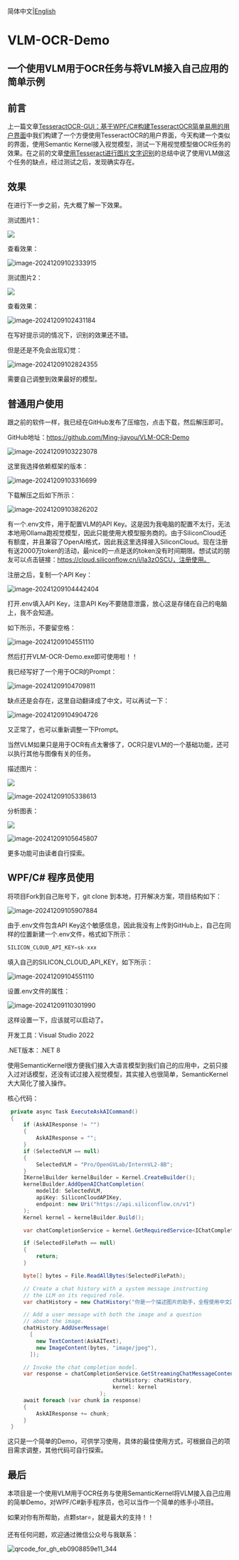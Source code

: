 简体中文|[English](./README.md) 

# VLM-OCR-Demo

## 一个使用VLM用于OCR任务与将VLM接入自己应用的简单示例

## 前言

上一篇文章[TesseractOCR-GUI：基于WPF/C#构建TesseractOCR简单易用的用户界面](https://mp.weixin.qq.com/s/t_C360h6AP9P4GfssZnkbA)中我们构建了一个方便使用TesseractOCR的用户界面，今天构建一个类似的界面，使用Semantic Kernel接入视觉模型，测试一下用视觉模型做OCR任务的效果。在之前的文章[使用Tesseract进行图片文字识别](https://mp.weixin.qq.com/s/C2o0-RtubtQb4pzys2wx6w)的总结中说了使用VLM做这个任务的缺点，经过测试之后，发现确实存在。

## 效果

在进行下一步之前，先大概了解一下效果。

测试图片1：

![](https://mingupupup.oss-cn-wuhan-lr.aliyuncs.com/imgs/SemanticKernel-Test1.png)

查看效果：

![image-20241209102333915](https://mingupupup.oss-cn-wuhan-lr.aliyuncs.com/imgs/image-20241209102333915.png)

测试图片2：

![](https://mingupupup.oss-cn-wuhan-lr.aliyuncs.com/imgs/SemanticKernel-Test2.png)

查看效果：

![image-20241209102431184](https://mingupupup.oss-cn-wuhan-lr.aliyuncs.com/imgs/image-20241209102431184.png)

在写好提示词的情况下，识别的效果还不错。

但是还是不免会出现幻觉：

![image-20241209102824355](https://mingupupup.oss-cn-wuhan-lr.aliyuncs.com/imgs/image-20241209102824355.png)

需要自己调整到效果最好的模型。

## 普通用户使用

跟之前的软件一样，我已经在GitHub发布了压缩包，点击下载，然后解压即可。

GitHub地址：https://github.com/Ming-jiayou/VLM-OCR-Demo

![image-20241209103223078](https://mingupupup.oss-cn-wuhan-lr.aliyuncs.com/imgs/image-20241209103223078.png)

这里我选择依赖框架的版本：

![image-20241209103316699](https://mingupupup.oss-cn-wuhan-lr.aliyuncs.com/imgs/image-20241209103316699.png)

下载解压之后如下所示：

![image-20241209103826202](https://mingupupup.oss-cn-wuhan-lr.aliyuncs.com/imgs/image-20241209103826202.png)

有一个.env文件，用于配置VLM的API Key。这是因为我电脑的配置不太行，无法本地用Ollama跑视觉模型，因此只能使用大模型服务商的。由于SiliconCloud还有额度，并且兼容了OpenAI格式，因此我这里选择接入SiliconCloud。现在注册有送2000万token的活动，最nice的一点是送的token没有时间期限。想试试的朋友可以点击链接：https://cloud.siliconflow.cn/i/Ia3zOSCU，注册使用。

注册之后，复制一个API Key：

![image-20241209104442404](https://mingupupup.oss-cn-wuhan-lr.aliyuncs.com/imgs/image-20241209104442404.png)

打开.env填入API Key，注意API Key不要随意泄露，放心这是存储在自己的电脑上，我不会知道。

如下所示，不要留空格：

![image-20241209104551110](https://mingupupup.oss-cn-wuhan-lr.aliyuncs.com/imgs/image-20241209104551110.png)

然后打开VLM-OCR-Demo.exe即可使用啦！！

我已经写好了一个用于OCR的Prompt：

![image-20241209104709811](https://mingupupup.oss-cn-wuhan-lr.aliyuncs.com/imgs/image-20241209104709811.png)

缺点还是会存在，这里自动翻译成了中文，可以再试一下：

![image-20241209104904726](https://mingupupup.oss-cn-wuhan-lr.aliyuncs.com/imgs/image-20241209104904726.png)

又正常了，也可以重新调整一下Prompt。

当然VLM如果只是用于OCR有点太奢侈了，OCR只是VLM的一个基础功能，还可以执行其他与图像有关的任务。

描述图片：

![](https://mingupupup.oss-cn-wuhan-lr.aliyuncs.com/imgs/Prism.jpg)

![image-20241209105338613](https://mingupupup.oss-cn-wuhan-lr.aliyuncs.com/imgs/image-20241209105338613.png)

分析图表：

![](https://mingupupup.oss-cn-wuhan-lr.aliyuncs.com/imgs/R.png)

![image-20241209105645807](https://mingupupup.oss-cn-wuhan-lr.aliyuncs.com/imgs/image-20241209105645807.png)

更多功能可由读者自行探索。

## WPF/C# 程序员使用

将项目Fork到自己账号下，git clone 到本地，打开解决方案，项目结构如下：

![image-20241209105907884](https://mingupupup.oss-cn-wuhan-lr.aliyuncs.com/imgs/image-20241209105907884.png)

由于.env文件包含API Key这个敏感信息，因此我没有上传到GitHub上，自己在同样的位置新建一个.env文件，格式如下所示：

```csharp
SILICON_CLOUD_API_KEY=sk-xxx
```

填入自己的SILICON_CLOUD_API_KEY，如下所示：

![image-20241209104551110](https://mingupupup.oss-cn-wuhan-lr.aliyuncs.com/imgs/image-20241209104551110.png)

设置.env文件的属性：

![image-20241209110301990](https://mingupupup.oss-cn-wuhan-lr.aliyuncs.com/imgs/image-20241209110301990.png)

这样设置一下，应该就可以启动了。

开发工具：Visual Studio 2022

.NET版本：.NET 8

使用SemanticKernel很方便我们接入大语言模型到我们自己的应用中，之前只接入过对话模型，还没有试过接入视觉模型，其实接入也很简单，SemanticKernel大大简化了接入操作。

核心代码：

```csharp
 private async Task ExecuteAskAICommand()
 {
     if (AskAIResponse != "")
     {
         AskAIResponse = "";
     }
     if (SelectedVLM == null)
     {
         SelectedVLM = "Pro/OpenGVLab/InternVL2-8B";
     }
     IKernelBuilder kernelBuilder = Kernel.CreateBuilder();
     kernelBuilder.AddOpenAIChatCompletion(
         modelId: SelectedVLM,
         apiKey: SiliconCloudAPIKey,
         endpoint: new Uri("https://api.siliconflow.cn/v1")
     );
     Kernel kernel = kernelBuilder.Build();

     var chatCompletionService = kernel.GetRequiredService<IChatCompletionService>();

     if (SelectedFilePath == null)
     {
         return;
     }

     byte[] bytes = File.ReadAllBytes(SelectedFilePath);

     // Create a chat history with a system message instructing
     // the LLM on its required role.
     var chatHistory = new ChatHistory("你是一个描述图片的助手，全程使用中文回答");

     // Add a user message with both the image and a question
     // about the image.
     chatHistory.AddUserMessage(
       [
         new TextContent(AskAIText),
         new ImageContent(bytes, "image/jpeg"),
       ]);

     // Invoke the chat completion model.        
     var response = chatCompletionService.GetStreamingChatMessageContentsAsync(
                                 chatHistory: chatHistory,
                                 kernel: kernel
                             );
     await foreach (var chunk in response)
     {
         AskAIResponse += chunk;
     }
 }
```

这只是一个简单的Demo，可供学习使用，具体的最佳使用方式，可根据自己的项目需求调整，其他代码可自行探索。

## 最后

本项目是一个使用VLM用于OCR任务与使用SemanticKernel将VLM接入自己应用的简单Demo，对WPF/C#新手程序员，也可以当作一个简单的练手小项目。

如果对你有所帮助，点颗star⭐，就是最大的支持！！

还有任何问题，欢迎通过微信公众号与我联系：

![qrcode_for_gh_eb0908859e11_344](https://mingupupup.oss-cn-wuhan-lr.aliyuncs.com/imgs/qrcode_for_gh_eb0908859e11_344.jpg)
